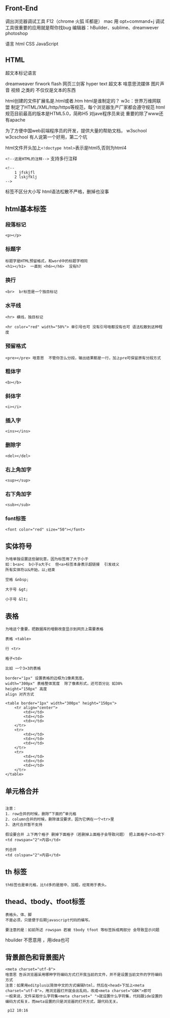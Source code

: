 ## Front-End
调出浏览器调试工具 F12（chrome 火狐 IE都是）
mac 用 opt+command+j
调试工具很重要的应用就是帮你找bug
编辑器：hBuilder、sublime、dreamwever
photoshop

语言
html
CSS
JavaScript

## HTML
超文本标记语言

dreamweaver firwork flash 网页三剑客
hyper text 超文本 啥意思流媒体 图片声音 视频 之类的 不仅仅是文本的东西

html创建的文件扩展名是.html或者.htm
html是谁制定的？
w3c：世界万维网联盟 制定了HTML/XML/http/https等规范，每个浏览器生产厂家都会遵守规范
html规范目前最高的版本是HTML5.0，简称H5 
对jave程序员来说 重要的除了www还有apache

为了方便中国web前端程序员的开发，提供大量的帮助文档，
w3school
w3cschool
有人说第一个好用，第二个坑

html文件开头加上`<!doctype html>`表示是html5,否则为html4

`<!--这是HTML的注释-->`
支持多行注释
```
<!--
    1 jfskjfl
    2 lskjfklj
-->
```
标签不区分大小写
html语法松散不严格，删掉</html>也没事

## html基本标签 

### 段落标记  
```
<p></p>
```
### 标题字  
```
标题字是HTML预留格式，和word中的标题字相同
<h1></h1>  一直到 <h6></h6>  没有h7
```
### 换行  
```
<br>  br标签是一个独目标记
```
### 水平线  
```
<hr> 横线，独目标记

<hr color="red" width="50%"> 单引号也可 没有引号啥都没有也可 语法松散到这种程度
```
### 预留格式  
```
<pre></pre> 啥意思  不管你怎么分段，输出结果都是一行，加上pre可保留原有分段方式
```
### 粗体字  
```
<b></b>
```
### 斜体字  
```
<i></i>
```
### 插入字   
```
<ins></ins>
```
### 删除字   
```
<del></del>
```
### 右上角加字   
```
<sup></sup>
```
### 右下角加字  
```
<sub></sub>
```
### font标签  
```
<font color="red" size="50"></font>
```

## 实体符号
```
为啥单独设置这些破玩意，因为标签用了大于小于
如：b<a>c  b小于a大于c  但<a>标签本身表示超链接  引发歧义
所有实体符以&开始，以;结束

空格 &nbsp; 

大于号 &gt;

小于号 &lt;
```

## 表格  
```
为啥这个重要，把数据库的增删改查显示到网页上需要表格  

表格 <table> 

行 <tr>

格子<td>  

比如 一个3×3的表格  

border="1px" 设置表格的边框为1像素宽度。
width="300px" 表格整体宽度  除了像素形式，还可百分比 如30%
height="150px" 高度
align 对齐方式 

<table border="1px" width="300px" height="150px">
    <tr align="center">
        <td></td>
        <td></td>
        <td></td>
    </tr>
    <tr>
        <td></td>
        <td></td>
        <td></td>
    </tr>
    <tr>
        <td></td>
        <td></td>
        <td></td>
    </tr>
</table>
```

## 单元格合并  
```

注意：
1. row合并的时候，删除“下面的”单元格
2. column合并的时候，删除谁没要求，因为它俩在一个<tr>里
3. 迭代合并暂不支持 

假设要合并 上下两个格子 删掉下面格子（若删掉上面格子会导致问题） 把上面格子<td>改下  
<td rowspan="2">内容</td>

列合并
<td colspan="2">内容</td>
```

## th 标签
```
th标签也是单元格，比td多的是居中、加粗，经常用于表头。
```

## thead、tbody、tfoot标签
```
表格头、体、脚  
不是必须，只是便于后期javascript代码的编写。

要注意的是：如前所述 rowspan 若被 tbody tfoot 等标签拆成两部分 会导致显示问题
```

hbuilder 不愿意用 ，用idea也可 

## 背景颜色和背景图片  
```
<meta charset="utf-8">
啥意思 告诉浏览器采用哪种字符编码方式打开我当前的文件，并不是设置当前文件的字符编码方式
注意：如果用editplus以简体中文的方式编辑html，然后在<head>下加上<meta charset="utf-8">，用浏览器打开就会出乱码，改成<meta charset="GBK">即可  
一般来说，文件采取什么字符集<meta charset=" ">就设置什么字符集，代码跟ide设置的编码方式有关，而meta设置的只是浏览器的打开方式，跟代码无关。
 
 p12 10:16



